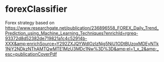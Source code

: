 # forexClassifier
Forex strategy based on https://www.researchgate.net/publication/236896558_FOREX_Daily_Trend_Prediction_using_Machine_Learning_Techniques?enrichId=rgreq-93372d8d52382de719821a1c4c52914b-XXX&amp;enrichSource=Y292ZXJQYWdlOzIzNjg5NjU1ODtBUzoxMDEyNTk1NjY2NDkzNThAMTQwMTE1MzU3MDc1Nw%3D%3D&amp;el=1_x_2&amp;_esc=publicationCoverPdf
